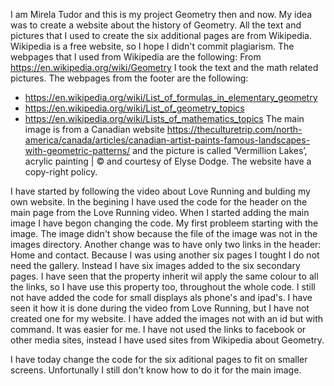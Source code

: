
I am Mirela Tudor and this is my project Geometry then and now.
My idea was to create a website about the history of Geometry. All the text and pictures that I used to create the six additional pages are from Wikipedia. Wikipedia is a free website, so I hope I didn't commit plagiarism. The webpages that I used from Wikipedia are the following:
From https://en.wikipedia.org/wiki/Geometry I took the text and the math related pictures. The webpages from the footer are the following:
- https://en.wikipedia.org/wiki/List_of_formulas_in_elementary_geometry
- https://en.wikipedia.org/wiki/List_of_geometry_topics
- https://en.wikipedia.org/wiki/Lists_of_mathematics_topics
The main image is from a Canadian website https://theculturetrip.com/north-america/canada/articles/canadian-artist-paints-famous-landscapes-with-geometric-patterns/ and the picture is called ‘Vermillion Lakes’, acrylic painting | © and courtesy of Elyse Dodge. The website have a copy-right policy. 

I have started by following the video about Love Running and bulding my own website.
In the begining I have used the code for the header on the main page from the Love Running video.
When I started adding the main image I have begon changing the code. My first probleem starting with the image. The image didn't show because the file of the image was not in the images directory.
Another change was to have only two links in the header: Home and contact. Because I was using another six pages I tought I do not need the gallery. Instead I have six images added to the six secondary pages. 
I have seen that the property inherit wil apply the same colour to all the links, so I have use this property too, throughout the whole code.
I still not have added the code for small displays als phone's and ipad's. I have seen it how it is done during the video from Love Running, but I have not created one for my website.
I have added the images not with an id but with <img> command. It was easier for me.
I have not used the links to facebook or other media sites, instead I have used sites from Wikipedia about Geometry.     

I have today change the code for the six aditional pages to fit on smaller screens. Unfortunally I still don't know how to do it for the main image. 
